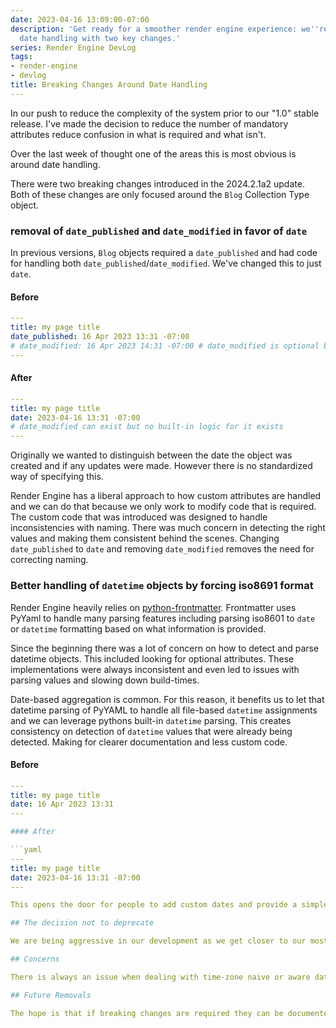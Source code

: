 ```yaml
---
date: 2023-04-16 13:09:00-07:00
description: 'Get ready for a smoother render engine experience: we''re simplifying
  date handling with two key changes.'
series: Render Engine DevLog
tags:
- render-engine
- devlog
title: Breaking Changes Around Date Handling
---
```


In our push to reduce the complexity of the system prior to our "1.0" stable release. I've made the decision to reduce the number of mandatory attributes reduce confusion in what is required and what isn't.

Over the last week of thought one of the areas this is most obvious is around date handling.

There were two breaking changes introduced in the 2024.2.1a2 update. Both of these changes are only focused around the `Blog` Collection Type object.

### removal of `date_published` and `date_modified` in favor of `date`

In previous versions, `Blog` objects required a `date_published` and had code for handling both `date_published`/`date_modified`. We've changed this to just `date`.

####  Before

```yaml
---
title: my page title
date_published: 16 Apr 2023 13:31 -07:00
# date_modified: 16 Apr 2023 14:31 -07:00 # date_modified is optional but built-in logic is looking for it.
---
```

#### After

```yaml
---
title: my page title
date: 2023-04-16 13:31 -07:00
# date_modified can exist but no built-in logic for it exists
---
```

Originally we wanted to distinguish between the date the object was created and if any updates were made. However there is no standardized way of specifying this.

Render Engine has a liberal approach to how custom attributes are handled and we can do that because we only work to modify code that is required. The custom code that was introduced was designed to handle inconsistencies with naming. There was much concern in detecting the right values and making them consistent behind the scenes. Changing `date_published` to `date` and removing `date_modified` removes the need for correcting naming.

### Better handling of `datetime` objects by forcing iso8691 format

Render Engine heavily relies on [python-frontmatter](https://pypi.org/project/python-frontmatter/). Frontmatter uses PyYaml to handle many parsing features including parsing iso8601 to `date` or `datetime` formatting based on what information is provided.

Since the beginning there was a lot of concern on how to detect and parse datetime objects. This included looking for optional attributes. These implementations were always inconsistent and even led to issues with parsing values and slowing down build-times.

Date-based aggregation is common. For this reason, it benefits us to let that datetime parsing of PyYAML to handle all file-based `datetime` assignments and we can leverage pythons built-in `datetime` parsing. This creates consistency on detection of `datetime` values that were already being detected. Making for clearer documentation and less custom code.

#### Before

```yaml
---
title: my page title
date: 16 Apr 2023 13:31
---

#### After

```yaml
---
title: my page title
date: 2023-04-16 13:31 -07:00
---

This opens the door for people to add custom dates and provide a simple way to standardize on all datetime objects using the new `{{format_datetime}}` jinja2 custom filter provided and the `site_var['DATETIME_FORMAT']`

## The decision not to deprecate

We are being aggressive in our development as we get closer to our most stable release. The deprecation would require us to add more code to handle all three values in multiple areas as well as pass the burden onto extensions such as `render-engine-microblog`. It's better to make a clean break while we can.

## Concerns

There is always an issue when dealing with time-zone naive or aware dates. I've create [a gist that will look for some common date-attributes and convert them to iso8601 format](https://gist.github.com/kjaymiller/83175df30291c885508ffa1129ee85c4)

## Future Removals

The hope is that if breaking changes are required they can be documented with steps to remediate any issues caused by it.
